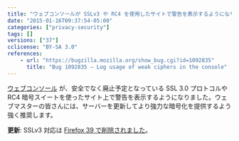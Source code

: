 ```yaml
---
title: "ウェブコンソールが SSLv3 や RC4 を使用したサイトで警告を表示するようになりました"
date: "2015-01-16T09:37:54-05:00"
categories: ["privacy-security"]
tags: []
versions: ["37"]
cclicense: "BY-SA 3.0"
references:
    - url: "https://bugzilla.mozilla.org/show_bug.cgi?id=1092835"
      title: "Bug 1092835 – Log usage of weak ciphers in the console"
---
```

[ウェブコンソール](https://developer.mozilla.org/ja/docs/Tools/Web_Console) が、安全でなく廃止予定となっている SSL 3.0 プロトコルや RC4 暗号スイートを使ったサイト上で警告を表示するようになりました。ウェブマスターの皆さんには、サーバーを更新してより強力な暗号化を提供するよう強く推奨します。

**更新**: SSLv3 対応は [Firefox 39 で削除されました](https://www.fxsitecompat.com/ja/docs/2015/sslv3-support-has-been-removed/)。
